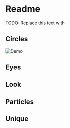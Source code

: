 # Readme

TODO: Replace this text with

## Circles

![Demo](https://github.com/msunde137/animation-toolkit/tree/main/screenshots/Circles.gif)

## Eyes

## Look

## Particles

## Unique
